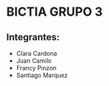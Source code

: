 # BICTIA GRUPO 3

## Integrantes: 

- Clara Cardona
- Juan Camilo
- Francy Pinzon
- Santiago Marquez

